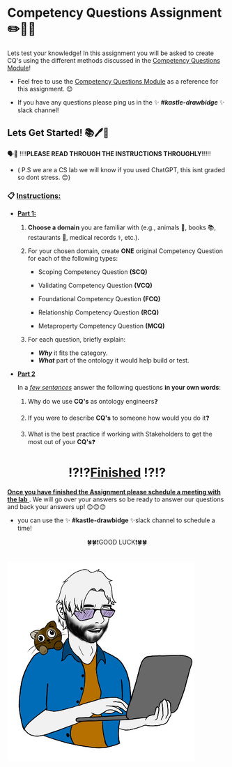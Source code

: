 # Competency Questions Assignment ✏️🧠💡

Lets test your knowledge! In this assignment you will be asked to create CQ's using the different methods discussed in the [Competency Questions Module](/knowledge-graphs/03-modeling-technologies/Competency-Question.md)!

- Feel free to use the [Competency Questions Module](/knowledge-graphs/03-modeling-technologies/Competency-Question.md) as a reference for this assignment. 😊 

- If you have any questions please ping us in the ✨ ***#kastle-drawbidge*** ✨ slack channel! 
 


## Lets Get Started! 📚🖊️🏁
🗣️📣 ‼️‼️**PLEASE READ THROUGH THE INSTRUCTIONS THROUGHLY!**‼️‼️

   - ( P.S we are a CS lab we will know if you used ChatGPT, this isnt graded so dont stress. 😊)
### 📋 <ins>**Instructions:**</ins>


 
- <ins>**Part 1:**</ins>
  1.  **Choose a domain** you are familiar with (e.g., animals 🐶, books 📚, restaurants 🍟, medical records ⚕️, etc.).


  2. For your chosen domain, create **ONE** original Competency Question for each of the following types:

     - Scoping Competency Question **(SCQ)**

     - Validating Competency Question **(VCQ)**

     - Foundational Competency Question **(FCQ)**

     - Relationship Competency Question **(RCQ)**

     - Metaproperty Competency Question **(MCQ)**
 

  3. For each question, briefly explain:
      - ***Why*** it fits the category.
      - ***What*** part of the ontology it would help build or test.




- <ins>**Part 2**</ins> 

  In a <ins>*few sentances*</ins> answer the following questions **in your own words**: 
  
  1. Why do we use **CQ's** as ontology engineers❓

  2. If you were to describe **CQ's** to someone how would you do it❓ 

  3. What is the best practice if working with Stakeholders to get the most out of your **CQ's**❓


 



# <center>⁉️⁉️<ins>Finished</ins> ⁉️⁉️ </center>
<ins> **Once you have finished the Assignment please schedule a meeting with the lab** </ins>. We will go over your answers so be ready to answer our questions and back your answers up! 😊😊😊
- you can use the ✨ **#kastle-drawbidge** ✨slack channel to schedule a time! 

<center>🍀🍀❗GOOD LUCK❗🍀🍀</center> <br>



![Michael](/pngs/michael.png)
    